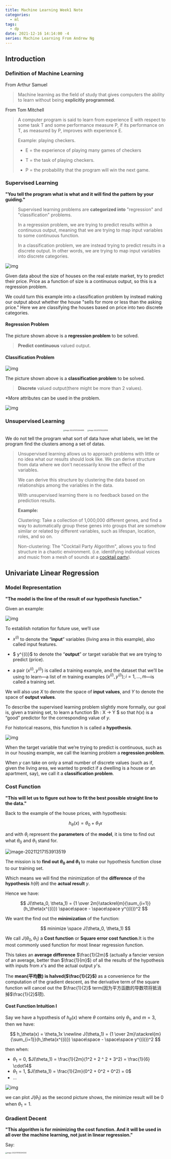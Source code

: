 ```yaml
---
title: Machine Learning Week1 Note
categories:
  - ml
tags:
  - dp
date: 2021-12-16 14:14:00 -4
series: Machine Learning From Andrew Ng
---
```


## Introduction

### Definition of Machine Learning

From Arthur Samuel

> Machine learning as the field of study that gives computers the ability to learn without being **explicitly programmed**.

From Tom Mitchell

> A computer program is said to learn from experience E with respect to some task T and some performance measure P, if its performance on T, as measured by P, improves with experience E.
>
> Example: playing checkers.
>
> - E = the experience of playing many games of checkers
>
> - T = the task of playing checkers.
>
> - P = the probability that the program will win the next game.

### Supervised Learning

**"You tell the program what is what and it will find the pattern by your guiding."**

> Supervised learning problems are **categorized into** "regression" and "classification" problems.
>
> In a regression problem, we are trying to predict results within a continuous output, meaning that we are trying to map input variables to some continuous function.
>
> In a classification problem, we are instead trying to predict results in a discrete output. In other words, we are trying to map input variables into discrete categories.

![img](../../img/2d99281dfc992452c9d32e022ce71161.png)

Given data about the size of houses on the real estate market, try to predict their price. Price as a function of size is a continuous output, so this is a regression problem.

We could turn this example into a classification problem by instead making our output about whether the house "sells for more or less than the asking price." Here we are classifying the houses based on price into two discrete categories.

#### Regression Problem

The picture shown above is a **regression problem** to be solved.

> **Predict** **continuous** valued output.

#### Classification Problem

![img](../../img/4f80108ebbb6707d39b7a6da4d2a7a4e.png)

The picture shown above is a **classification problem** to be solved.

> **Discrete** valued output(there might be more than 2 values).

\*More attributes can be used in the problem.

![img](../../img/c34fa10153f223aa955d6717663a9f91.png)

### Unsupervised Learning

<p style="text-align: center"><img src="../../img/image-20220110153944995.png" alt="image-20220110153944995" style="zoom: 33%;display: inline-block;margin-right: 30px;" /><img src="../../img/image-20220110155229159.png" alt="image-20220110155229159" style="zoom:33%;display: inline-block" /></p>

We do not tell the program what sort of data have what labels, we let the program find the clusters among a set of datas.

> Unsupervised learning allows us to approach problems with little or no idea what our results should look like. We can derive structure from data where we don't necessarily know the effect of the variables.
>
> We can derive this structure by clustering the data based on relationships among the variables in the data.
>
> With unsupervised learning there is no feedback based on the prediction results.
>
> **Example:**
>
> Clustering: Take a collection of 1,000,000 different genes, and find a way to automatically group these genes into groups that are somehow similar or related by different variables, such as lifespan, location, roles, and so on.
>
> Non-clustering: The "Cocktail Party Algorithm", allows you to find structure in a chaotic environment. (i.e. identifying individual voices and music from a mesh of sounds at a [cocktail party](https://en.wikipedia.org/wiki/Cocktail_party_effect)).

## Univariate Linear Regression

### Model Representation

**"The model is the line of the result of our hypothesis function."**

Given an example:

![img](../../img/44c68412e65e62686a96ad16f278571f.png)

To establish notation for future use, we’ll use

- $x^{(i)}$ to denote the “**input**” variables (living area in this example), also called input features.

- $ y^{(i)}$ to denote the “**output**” or target variable that we are trying to predict (price).

- a pair $(x^{(i)} , y^{(i)} )$ is called a training example, and the dataset that we’ll be using to learn—a list of m training examples $(x^{(i)} , y^{(i)}); i = 1, . . . , m$—is called a training set.

We will also use $X$ to denote the space of **input values**, and $Y$ to denote the space of **output values**.

To describe the supervised learning problem slightly more formally, our goal is, given a training set, to learn a function $h : X → Y $ so that $h(x)$ is a “good” predictor for the corresponding value of $y$.

For historical reasons, this function h is called a **hypothesis**.

![img](../../img/hypothesis-sl.png)

When the target variable that we’re trying to predict is continuous, such as in our housing example, we call the learning problem a **regression problem**.

When $y$ can take on only a small number of discrete values (such as if, given the living area, we wanted to predict if a dwelling is a house or an apartment, say), we call it a **classification problem**.

### Cost Function

**"This will let us to figure out how to fit the best possible straight line to the data."**

Back to the example of the house prices, with hypothesis:

$$
h_\theta(x) = \theta_0 + \theta_1x
$$

and with $\theta_i$ represent the **parameters** of the **model**, it is time to find out what $\theta_0$ and $\theta_1$ stand for.

![image-20211217153913519](../../img/image-20211217153913519.png)

The mission is to **find out $\theta_0$ and $\theta_1$** to make our hypothesis function close to our training set.

Which means we will find the minimization of the **difference** of the **hypothesis** $h(\theta)$ and the **actual result** $y$.

Hence we have:

$$
J(\theta_0, \theta_1) = {1 \over 2m}\stackrel{m}{\sum_{i=1}}(h_\theta(x^{(i)}) \space\space - \space\space y^{(i)})^2
$$

We want the find out the **minimization** of the function:

$$
minimize \space J(\theta_0, \theta_1)
$$

We call $J(\theta_0, \theta_1)$ a **Cost function** or **Square error cost function**.It is the most commonly used function for most linear regression function.

This takes an **average difference** $\frac{1}{2m}$ (actually a fancier version of an average, better than $\frac{1}{m}$) of all the results of the hypothesis with inputs from $x$'s and the actual output $y$'s.

The **mean(平均数) is halved($\frac{1}{2}$)** as a convenience for the computation of the gradient descent, as the derivative term of the square function will cancel out the $\frac{1}{2}$ term(因为平方函数的导数项将抵消掉$\frac{1}{2}$项).

#### Cost Function Intuition I

Say we have a hypothesis of $h_\theta(x)$ where $\theta$ contains only $\theta_1$, and $m = 3$, then we have:

$$
h_\theta(x) = \theta_1x
\newline
J(\theta_1) = {1 \over 2m}\stackrel{m}{\sum_{i=1}}(h_\theta(x^{(i)}) \space\space - \space\space y^{(i)})^2
$$

then when:

- $\theta_1 = 0$, $J(\theta_1) = \frac{1}{2m}(1^2 + 2 ^ 2 + 3^2) = \frac{1}{6} \cdot14$
- $\theta_1 = 1$, $J(\theta_1) = \frac{1}{2m}(0^2 + 0^2 + 0^2) = 0$
- ...

![img](../../img/2c9fe871ca411ba557e65ac15d55745d.png)

we can plot $J(\theta_1)$ as the second picture shows, the minimize result will be 0 when $\theta_1 = 1$.

### Gradient Decent

**"This algorithm is for minimizing the cost function. And it will be used in all over the machine learning, not just in linear regression."**

Say:

<img src="../../img/image-20220110163640292.png" alt="image-20220110163640292" style="zoom: 33%;width: 100%" />

Imagine that we graph our **hypothesis function** based on its fields $\theta_0$ and $\theta_1$ (actually we are graphing the cost function as a function of the parameter estimates).

We are not graphing **_x_** and **_y_** itself, but the parameter range of our hypothesis function and the cost resulting from selecting a particular set of parameters.

We put $\theta_0$ on the **_x axis_** and $\theta_1$on the **_y axis_**, with the **cost function** on the vertical **z axis**. The points on our graph will be the result of the cost function using our hypothesis with those specific theta parameters. The graph below depicts such a setup.

![img](../../img/No43vxpjKZqj8Sl8AdZwffsWj59Sq5u_iEDyMRKSv18.png)

> The **gradient descent algorithm** is:
>
> repeat until convergence:
>
> $$
> \theta_j := \theta_j - \alpha \frac{\partial}{\partial \theta_j} J(\theta_0, \theta_1)
> $$
>
> where $j=0,1$ represents the feature index number.
>
> Some details:
>
> - the $:=$ means assignment;
> - $\alpha$ is the learning rate;
> - $\partial$ means derivative or $d$;

We will know that we have succeeded when our cost function is **at the very bottom of the pits** in our graph, i.e. when its value is the minimum.

The red arrows show the minimum points in the graph.

The way we do this is by taking the **derivative（导数）** (the **tangential line（正切线）** to a function) of our cost function. The **slope of the tangent（切面的坡度）** is the **derivative** at that point and it will give us a direction to move towards.

We make steps down the cost function in the direction with the steepest descent. The **size** of each step is determined by the parameter $\alpha$, which is called the **learning rate**.

For example, the distance between each 'star' in the graph above represents a step determined by our parameter $\alpha$. A **smaller** $\alpha$ would result in a **smaller step** and a **larger** $\alpha$ results in a **larger step**.

The direction in which the step is taken is determined by the **partial derivative** of $J(\theta_0,\theta_1)$.

Depending on **where one starts** on the graph, one could end up **at different points**. The image above shows us two different starting points that end up in two different places.

At each iteration j, one should **simultaneously update** the parameters $\theta_1, \theta_2,...,\theta_n$. Updating a specific parameter prior to calculating another one on the $j^{(th)}$ iteration would yield to a wrong implementation.

> $\textcolor{#228B22}{temp0} \enspace := \enspace \theta_0 - \alpha \frac{\partial}{\partial \theta_0} J(\theta_0, \theta_1)$
>
> $\textcolor{#228B22}{temp1} \enspace := \enspace \theta_1 - \alpha \frac{\partial}{\partial \theta_1} J(\theta_0, \theta_1)$
>
> $\theta_0 \enspace := \enspace \textcolor{#228B22}{temp0} $
>
> $\theta_1 \enspace := \enspace \textcolor{#228B22}{temp1} $

#### Gradient Descent Intuition

What we presented before of the descent algorithm, there is a derivative term which use $\partial$ symbol, but in mathematic area, it should use $d$ to represent. Hence we can also have:

$$
\theta_j := \theta_j - \alpha \frac{d}{d \theta_j} J(\theta_0, \theta_1)
$$

**Regardless** of the slope's sign for $\frac{d}{d\theta_1} J(\theta_1)$, $\theta_1$ eventually converges to its minimum value. The following graph shows that when the slope is negative, the value of $\theta_1$ increases and when it is positive, the value of $\theta_1$ decreases.

![img](../../img/SMSIxKGUEeav5QpTGIv-Pg_ad3404010579ac16068105cfdc8e950a_Screenshot-2016-11-03-00.05.06.png)

On a side note, **we should adjust** our parameter $\alpha$ to ensure that the gradient descent algorithm converges in a reasonable time. Failure to converge or too much time to obtain the minimum value imply that our step size is wrong.

![img](../../img/UJpiD6GWEeai9RKvXdDYag_3c3ad6625a2a4ec8456f421a2f4daf2e_Screenshot-2016-11-03-00.05.27.png)

#### How does gradient descent converge with a fixed step size $\alpha$?

The intuition behind the convergence is that $\frac{d}{d\theta_1} J(\theta_1)$ approaches 0 as we approach the bottom of our convex function. At the minimum, the derivative will always be 0 and thus we get:

$$
\theta_1:=\theta_1-\alpha * 0
$$

![img](../../img/4668349e04cf0c4489865e133d112e98.png)

This means that once we hit the local minimal point, the update of the gradient descent will **remain unchanged** cause the derivative term will always be zero.

#### Gradient Descent for Linear Regression

![image-20220110202058883](../../img/image-20220110202058883.png)

Going back to the linear regression model we discussed before, if we are trying to use the gradient descent algorithm on that, we can come up with:

$$
\begin{aligned}
\frac{d}{d\theta_j} J(\theta_0, \theta_1) &= \frac{d}{d\theta_j} \cdot {1 \over 2m}\cdot  \stackrel{m}{\sum_{i=1}}(h_\theta(x^{(i)}) \space\space - \space\space y^{(i)})^2
\\
&=
\frac{d}{d\theta_j} \cdot {1 \over 2m}\cdot  \stackrel{m}{\sum_{i=1}}(\theta_0 + \theta_1x^{(i)} \space\space - \space\space y^{(i)})^2
\end{aligned}
$$

Then we need to figure out the **partial derivative** of two $\theta s$. And we get:

$$
\begin{aligned}
j = 0, \enspace \frac{d}{d\theta_0} J(\theta_0, \theta_1) &=\frac{1}{m}\stackrel{m}{\sum_{i=1}}(h_\theta(x^{(i)}) - y^{(i)})
\\
j = 1, \enspace \frac{d}{d\theta_1} J(\theta_0, \theta_1) &=\frac{1}{m}\stackrel{m}{\sum_{i=1}}((h_\theta(x^{(i)}) - y^{(i)}) \space \cdot \space x^{(i)})
\end{aligned}
$$

Then we can repeat:

$$
\begin{aligned}
\theta_0 &:= \space \theta_0 - \alpha \frac{1}{m}\stackrel{m}{\sum_{i=1}}(h_\theta(x^{(i)}) - y^{(i)})
\\
\theta_1 &:= \space \theta_1 - \alpha \frac{1}{m}\stackrel{m}{\sum_{i=1}}((h_\theta(x^{(i)}) - y^{(i)}) \space \cdot \space x^{(i)})
\end{aligned}
$$

and we should update $\theta_0$ and $\theta_1$ **simultaneously**.

And we have this bowl shaped function or convex function:

<img src="../../img/image-20220110171139621.png" alt="image-20220110171139621" style="zoom:50%;width: 100%" />

hence we can always get the global optimum where there is no local optimum in the shape.

So, this is simply gradient descent on the original cost function J. This method looks at every example in the entire training set on every step, and is called **batch gradient descent**.
